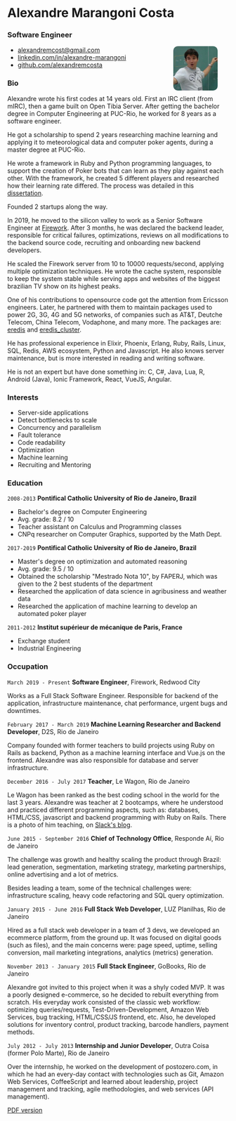 # Alexandre Marangoni Costa

### Software Engineer

<img src="avatar.jpeg" style="float: right; margin: 0 5% 0; border-radius: 10%; width: 20%" />

- [alexandremcost@gmail.com](mailto:alexandremcost@gmail.com)
- [linkedin.com/in/alexandre-marangoni](https://www.linkedin.com/in/alexandre-marangoni)
- [github.com/alexandremcosta](https://github.com/alexandremcosta)


### Bio

Alexandre wrote his first codes at 14 years old. First an IRC client (from mIRC), then a game built on Open Tibia Server. After getting the bachelor degree in Computer Engineering at PUC-Rio, he worked for 8 years as a software engineer.

He got a scholarship to spend 2 years researching machine learning and applying it to meteorological data and computer poker agents, during a master degree at PUC-Rio.

He wrote a framework in Ruby and Python programming languages, to support the creation of Poker bots that can learn as they play against each other. With the framework, he created 5 different players and researched how their learning rate differed. The process was detailed in this [dissertation](https://www.maxwell.vrac.puc-rio.br/48011/48011.PDF).

Founded 2 startups along the way.

In 2019, he moved to the silicon valley to work as a Senior Software Engineer at [Firework](https://fw.tv). After 3 months, he was declared the backend leader, responsible for critical failures, optimizations, reviews on all modifications to the backend source code, recruiting and onboarding new backend developers.

He scaled the Firework server from 10 to 10000 requests/second, applying multiple optimization techniques. He wrote the cache system, responsible to keep the system stable while serving apps and websites of the biggest brazilian TV show on its highest peaks.

One of his contributions to opensource code got the attention from Ericsson engineers. Later, he partnered with them to maintain packages used to power 2G, 3G, 4G and 5G networks, of companies such as AT&T, Deutche Telecom, China Telecom, Vodaphone, and many more. The packages are: [eredis](https://github.com/Nordix/eredis) and [eredis_cluster](https://github.com/Nordix/eredis_cluster).

He has professional experience in Elixir, Phoenix, Erlang, Ruby, Rails, Linux, SQL, Redis, AWS ecosystem, Python and Javascript. He also knows server maintenance, but is more interested in reading and writing software.

He is not an expert but have done something in: C, C#, Java, Lua, R, Android (Java), Ionic Framework, React, VueJS, Angular.


### Interests

- Server-side applications
- Detect bottlenecks to scale
- Concurrency and parallelism
- Fault tolerance
- Code readability
- Optimization
- Machine learning
- Recruiting and Mentoring

### Education

`2008-2013`
**Pontifical Catholic University of Rio de Janeiro, Brazil**
- Bachelor's degree on Computer Engineering
- Avg. grade: 8.2 / 10
- Teacher assistant on Calculus and Programming classes
- CNPq researcher on Computer Graphics, supported by the Math Dept.

`2017-2019`
**Pontifical Catholic University of Rio de Janeiro, Brazil**
- Master's degree on optimization and automated reasoning
- Avg. grade: 9.5 / 10
- Obtained the scholarship "Mestrado Nota 10", by FAPERJ, which was given to the 2 best students of the department
- Researched the application of data science in agribusiness and weather data
- Researched the application of machine learning to develop an automated poker player

`2011-2012`
**Institut supérieur de mécanique de Paris, France**
- Exchange student
- Industrial Engineering


### Occupation

`March 2019 - Present`
**Software Engineer**, Firework, Redwood City

Works as a Full Stack Software Engineer. Responsible for backend of the application, infrastructure maintenance, chat performance, urgent bugs and downtimes.


`February 2017 - March 2019`
**Machine Learning Researcher and Backend Developer**, D2S, Rio de Janeiro

Company founded with former teachers to build projects using Ruby on Rails as backend, Python as a machine learning interface and Vue.js on the frontend. Alexandre was also responsible for database and server infrastructure.


`December 2016 - July 2017`
**Teacher**, Le Wagon, Rio de Janeiro

Le Wagon has been ranked as the best coding school in the world for the last 3 years. Alexandre was teacher at 2 bootcamps, where he understood and practiced different programming aspects, such as: databases, HTML/CSS, javascript and backend programming with Ruby on Rails. There is a photo of him teaching, on [Slack's blog](https://slack.com/intl/en-br/blog/collaboration/le-wagon-coding-bootcamps-slack).


`June 2015 - September 2016`
**Chief of Technology Office**, Responde Aí, Rio de Janeiro

The challenge was growth and healthy scaling the product through Brazil: lead generation, segmentation, marketing strategy, marketing partnerships, online advertising and a lot of metrics.

Besides leading a team, some of the technical challenges were: infrastructure scaling, heavy code refactoring and SQL query optimization.


`January 2015 - June 2016`
**Full Stack Web Developer**, LUZ Planilhas, Rio de Janeiro

Hired as a full stack web developer in a team of 3 devs, we developed an ecommerce platform, from the ground up. It was focused on digital goods (such as files), and the main concerns were: page speed, uptime, selling conversion, mail marketing integrations, analytics (metrics) generation.


`November 2013 - January 2015`
**Full Stack Engineer**, GoBooks, Rio de Janeiro

Alexandre got invited to this project when it was a shyly coded MVP. It was a poorly designed e-commerce, so he decided to rebuilt everything from scratch. His everyday work consisted of the classic web workflow: optimizing queries/requests, Test-Driven-Development, Amazon Web Services, bug tracking, HTML/CSS/JS frontend, etc.
Also, he developed solutions for inventory control, product tracking, barcode handlers, payment methods.


`July 2012 - July 2013`
**Internship and Junior Developer**, Outra Coisa (former Polo Marte), Rio de Janeiro

Over the internship, he worked on the development of postozero.com, in which he had an every-day contact with technologies such as Git, Amazon Web Services, CoffeeScript and learned about leadership, project management and tracking, agile methodologies, and web services (API management).

[PDF version](index.pdf)
